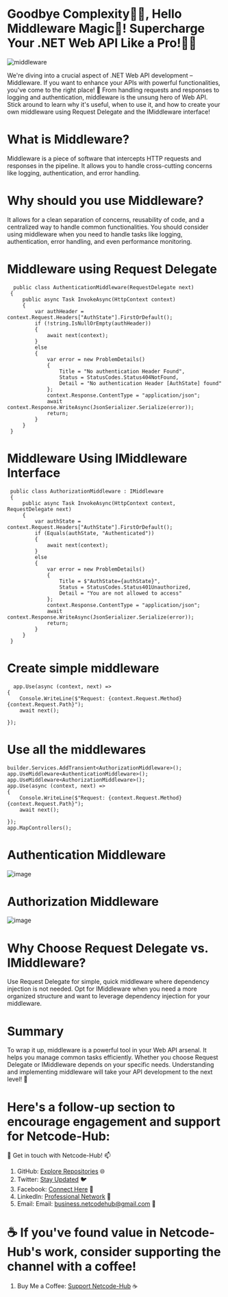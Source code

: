 # Goodbye Complexity🙋‍♂️, Hello Middleware Magic👋! Supercharge Your .NET Web API Like a Pro!🚀🔥
![middleware](https://github.com/Netcode-Hub/DemoMiddlewareInWebAPI/assets/110794348/670294ec-8074-4fbf-bb3e-8f566c6d0881)

 We're diving into a crucial aspect of .NET Web API development – Middleware. If you want to enhance your APIs with powerful functionalities, you've come to the right place! 🎉
 From handling requests and responses to logging and authentication, middleware is the unsung hero of Web API. Stick around to learn why it's useful, when to use it, and how to create your own middleware using Request Delegate and the IMiddleware interface!

 # What is Middleware?
 Middleware is a piece of software that intercepts HTTP requests and responses in the pipeline. It allows you to handle cross-cutting concerns like logging, authentication, and error handling.

 # Why should you use Middleware?
 It allows for a clean separation of concerns, reusability of code, and a centralized way to handle common functionalities. You should consider using middleware when you need to handle tasks like logging, authentication, error handling, and even performance monitoring.

 #  Middleware using Request Delegate
      public class AuthenticationMiddleware(RequestDelegate next)
     {
         public async Task InvokeAsync(HttpContext context)
         {
             var authHeader = context.Request.Headers["AuthState"].FirstOrDefault();
             if (!string.IsNullOrEmpty(authHeader))
             {
                 await next(context);
             }
             else
             {
                 var error = new ProblemDetails()
                 {
                     Title = "No authentication Header Found",
                     Status = StatusCodes.Status404NotFound,
                     Detail = "No authentication Header [AuthState] found"
                 };
                 context.Response.ContentType = "application/json";
                 await context.Response.WriteAsync(JsonSerializer.Serialize(error));
                 return;
             }
         }
     }

# Middleware Using IMiddleware Interface
     public class AuthorizationMiddleware : IMiddleware
     {
         public async Task InvokeAsync(HttpContext context, RequestDelegate next)
         {
             var authState = context.Request.Headers["AuthState"].FirstOrDefault();
             if (Equals(authState, "Authenticated"))
             {
                 await next(context);
             }
             else
             {
                 var error = new ProblemDetails()
                 {
                     Title = $"AuthState={authState}",
                     Status = StatusCodes.Status401Unauthorized,
                     Detail = "You are not allowed to access"
                 };
                 context.Response.ContentType = "application/json";
                 await context.Response.WriteAsync(JsonSerializer.Serialize(error));
                 return;
             }
         }
     }

  # Create simple middleware
      app.Use(async (context, next) =>
    {
        Console.WriteLine($"Request: {context.Request.Method} {context.Request.Path}");
        await next();
    
    });

  # Use all the middlewares
    builder.Services.AddTransient<AuthorizationMiddleware>();
    app.UseMiddleware<AuthenticationMiddleware>();
    app.UseMiddleware<AuthorizationMiddleware>();
    app.Use(async (context, next) =>
    {
        Console.WriteLine($"Request: {context.Request.Method} {context.Request.Path}");
        await next();
    
    });
    app.MapControllers();

# Authentication Middleware
  ![image](https://github.com/Netcode-Hub/DemoMiddlewareInWebAPI/assets/110794348/3e109307-454a-43a8-804d-371779880757)

# Authorization Middleware
![image](https://github.com/Netcode-Hub/DemoMiddlewareInWebAPI/assets/110794348/aa896aa5-575f-44b3-9763-caeef42a59ba)

# Why Choose Request Delegate vs. IMiddleware?
Use Request Delegate for simple, quick middleware where dependency injection is not needed. Opt for IMiddleware when you need a more organized structure and want to leverage dependency injection for your middleware.

# Summary
To wrap it up, middleware is a powerful tool in your Web API arsenal. It helps you manage common tasks efficiently. Whether you choose Request Delegate or IMiddleware depends on your specific needs. Understanding and implementing middleware will take your API development to the next level! 🚀

# Here's a follow-up section to encourage engagement and support for Netcode-Hub:
🌟 Get in touch with Netcode-Hub! 📫
1. GitHub: [Explore Repositories](https://github.com/Netcode-Hub/Netcode-Hub) 🌐
2. Twitter: [Stay Updated](https://twitter.com/NetcodeHub) 🐦
3. Facebook: [Connect Here](https://web.facebook.com/NetcodeHub) 📘
4. LinkedIn: [Professional Network](https://www.linkedin.com/in/netcode-hub-90b188258/) 🔗
5. Email: Email: [business.netcodehub@gmail.com](mailto:business.netcodehub@gmail.com) 📧
   
# ☕️ If you've found value in Netcode-Hub's work, consider supporting the channel with a coffee!
1. Buy Me a Coffee: [Support Netcode-Hub](https://www.buymeacoffee.com/NetcodeHub) ☕️
